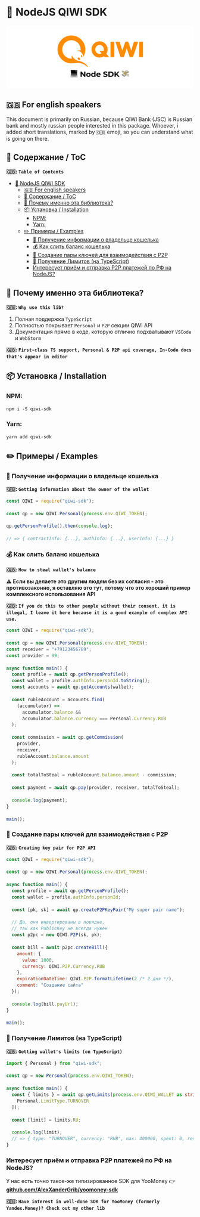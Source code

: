 # 🥝 NodeJS QIWI SDK

<center>
  <img src="docs/assets/logo.svg" alt="QIWI SDK" /> 
</center>

## 🇬🇧 For english speakers

This document is primarily on Russian, because QIWI Bank (JSC) is Russian bank and mostly russian people interested in this package. Whoever, i added short translations, marked by 🇬🇧 emoji, so you can understand what is going on there.

## 📕 Содержание / ToC

**🇬🇧: `Table of Contents`**

- [🥝 NodeJS QIWI SDK](#-nodejs-qiwi-sdk)
  - [🇬🇧 For english speakers](#-for-english-speakers)
  - [📕 Содержание / ToC](#-содержание--toc)
  - [🍬 Почему именно эта библиотека?](#-почему-именно-эта-библиотека)
  - [📦 Установка / Installation](#-установка--installation)
    - [NPM:](#npm)
    - [Yarn:](#yarn)
  - [✏️ Примеры / Examples](#️-примеры--examples)
    - [🔎 Получение информации о владельце кошелька](#-получение-информации-о-владельце-кошелька)
    - [💰 Как слить баланс кошелька](#-как-слить-баланс-кошелька)
    - [🔑 Создание пары ключей для взаимодействия с P2P](#-создание-пары-ключей-для-взаимодействия-с-p2p)
    - [🧱 Получение Лимитов (на TypeScript)](#-получение-лимитов-на-typescript)
    - [Интересует приём и отправка P2P платежей по РФ на NodeJS?](#интересует-приём-и-отправка-p2p-платежей-по-рф-на-nodejs)

## 🍬 Почему именно эта библиотека?

**🇬🇧: `Why use this lib?`**

1. Полная поддержка `TypeScript`
2. Полностью покрывает `Personal` и `P2P` секции QIWI API
3. Документация прямо в коде, которую отлично подхватывают `VSCode` и `WebStorm`

**🇬🇧: `First-class TS support, Personal & P2P api coverage, In-Code docs that's appear in editor`**

## 📦 Установка / Installation

### NPM:

```shell
npm i -S qiwi-sdk
```

### Yarn:

```shell
yarn add qiwi-sdk
```

## ✏️ Примеры / Examples

### 🔎 Получение информации о владельце кошелька

**🇬🇧: `Getting information about the owner of the wallet`**

```javascript
const QIWI = require("qiwi-sdk");

const qp = new QIWI.Personal(process.env.QIWI_TOKEN);

qp.getPersonProfile().then(console.log);

// => { contractInfo: {...}, authInfo: {...}, userInfo: {...} }
```

### 💰 Как слить баланс кошелька

**🇬🇧: `How to steal wallet's balance`**

**⚠️ Если вы делаете это другим людям без их согласия - это противозаконно, я оставляю это тут, потому что это хороший пример комплексного использования API**

**🇬🇧: `If you do this to other people without their consent, it is illegal, I leave it here because it is a good example of complex API use.`**

```javascript
const QIWI = require("qiwi-sdk");

const qp = new QIWI.Personal(process.env.QIWI_TOKEN);
const receiver = "+79123456789";
const provider = 99;

async function main() {
  const profile = await qp.getPersonProfile();
  const wallet = profile.authInfo.personId.toString();
  const accounts = await qp.getAccounts(wallet);

  const rubleAccount = accounts.find(
    (accumulator) =>
      accumulator.balance &&
      accumulator.balance.currency === Personal.Currency.RUB
  );

  const commission = await qp.getCommission(
    provider,
    receiver,
    rubleAccount.balance.amount
  );

  const totalToSteal = rubleAccount.balance.amount - commission;

  const payment = await qp.pay(provider, receiver, totalToSteal);

  console.log(payment);
}

main();
```

### 🔑 Создание пары ключей для взаимодействия с P2P

**🇬🇧: `Creating key pair for P2P API`**

```javascript
const QIWI = require("qiwi-sdk");

const qp = new QIWI.Personal(process.env.QIWI_TOKEN);

async function main() {
  const profile = await qp.getPersonProfile();
  const wallet = profile.authInfo.personId;

  const [pk, sk] = await qp.createP2PKeyPair("My super pair name");

  // Да, они инвертированы в порядке,
  // так как PublicKey не всегда нужен
  const p2pc = new QIWI.P2P(sk, pk);

  const bill = await p2pc.createBill({
    amount: {
      value: 1000,
      currency: QIWI.P2P.Currency.RUB
    },
    expirationDateTime: QIWI.P2P.formatLifetime(2 /* 2 дня */),
    comment: "Создание сайта"
  });

  console.log(bill.payUrl);
}

main();
```

### 🧱 Получение Лимитов (на TypeScript)

**🇬🇧: `Getting wallet's limits (on TypeScript)`**

```typescript
import { Personal } from "qiwi-sdk";

const qp = new Personal(process.env.QIWI_TOKEN);

async function main() {
  const { limits } = await qp.getLimits(process.env.QIWI_WALLET as string, [
    Personal.LimitType.TURNOVER
  ]);

  const [limit] = limits.RU;

  console.log(limit);
  // => { type: "TURNOVER", currency: "RUB", max: 400000, spent: 0, rest: 400000, ... }
}
```

### Интересует приём и отправка P2P платежей по РФ на NodeJS?

У нас есть точно такое-же типизированное SDK для YooMoney 👉 [**github.com/AlexXanderGrib/yoomoney-sdk**](https://github.com/AlexXanderGrib/yoomoney-sdk)

**🇬🇧: `Have interest in well-done SDK for YooMoney (formerly Yandex.Money)? Check out my other lib`**
